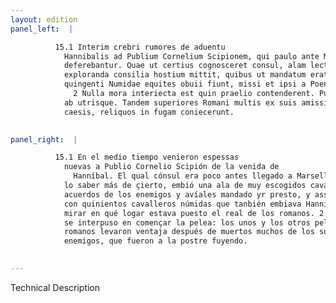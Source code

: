 ```yaml
---
layout: edition
panel_left:  |

          15.1 Interim crebri rumores de aduentu
            Hannibalis ad Publium Cornelium Scipionem, qui paulo ante Massiliam uenerat,
            deferebantur. Quae ut certius cognosceret consul, alam lectissimorum equitum ad
            exploranda consilia hostium mittit, quibus ut mandatum erat celeriter proficiscentibus,
            quingenti Numidae equites obuii fiunt, missi et ipsi a Poeno speculatum Romana castra.
              2 Nulla mora interiecta est quin praelio contenderent. Pugnatum est acriter
            ab utrisque. Tandem superiores Romani multis ex suis amissis, pluribus ex hostibus
            caesis, reliquos in fugam coniecerunt.
        

panel_right:  |

          15.1 En el medio tiempo venieron espessas
            nuevas a Publio Cornelio Scipión de la venida de
              Hanníbal. El qual cónsul era poco antes llegado a Marsella y, por
            lo saber más de çierto, embió una ala de muy escogidos cavalleros a descobrir los
            acuerdos de los enemigos y avíales mandado yr presto, y assí lo fizieron, y recontraron
            con quinientos cavalleros númidas que tanbién embiava Hanníbal a
            mirar en qué logar estava puesto el real de los romanos. 2 Ninguna tardança
            se interpuso en començar la pelea: los unos y los otros pelearon agramente; al fin, los
            romanos levaron ventaja después de muertos muchos de los suyos y muchos más de los
            enemigos, que fueron a la postre fuyendo.
        

---
```


 Technical Description 